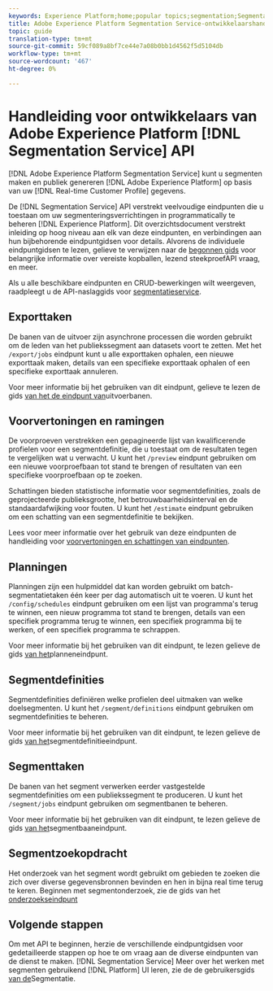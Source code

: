```yaml
---
keywords: Experience Platform;home;popular topics;segmentation;Segmentation;Segmentation Service;API;api;
title: Adobe Experience Platform Segmentation Service-ontwikkelaarshandleiding
topic: guide
translation-type: tm+mt
source-git-commit: 59cf089a8bf7ce44e7a08b0bb1d4562f5d5104db
workflow-type: tm+mt
source-wordcount: '467'
ht-degree: 0%

---
```



# Handleiding voor ontwikkelaars van Adobe Experience Platform [!DNL Segmentation Service] API

[!DNL Adobe Experience Platform Segmentation Service] kunt u segmenten maken en publiek genereren [!DNL Adobe Experience Platform] op basis van uw [!DNL Real-time Customer Profile] gegevens.

De [!DNL Segmentation Service] API verstrekt veelvoudige eindpunten die u toestaan om uw segmenteringsverrichtingen in programmatically te beheren [!DNL Experience Platform]. Dit overzichtsdocument verstrekt inleiding op hoog niveau aan elk van deze eindpunten, en verbindingen aan hun bijbehorende eindpuntgidsen voor details. Alvorens de individuele eindpuntgidsen te lezen, gelieve te verwijzen naar de [begonnen gids](./getting-started.md) voor belangrijke informatie over vereiste kopballen, lezend steekproefAPI vraag, en meer.

Als u alle beschikbare eindpunten en CRUD-bewerkingen wilt weergeven, raadpleegt u de API-naslaggids voor [segmentatieservice](https://www.adobe.io/apis/experienceplatform/home/api-reference.html#!acpdr/swagger-specs/segmentation.yaml).

## Exporttaken

De banen van de uitvoer zijn asynchrone processen die worden gebruikt om de leden van het publiekssegment aan datasets voort te zetten. Met het `/export/jobs` eindpunt kunt u alle exporttaken ophalen, een nieuwe exporttaak maken, details van een specifieke exporttaak ophalen of een specifieke exporttaak annuleren.

Voor meer informatie bij het gebruiken van dit eindpunt, gelieve te lezen de gids [van het de eindpunt van](./export-jobs.md)uitvoerbanen.

## Voorvertoningen en ramingen

De voorproeven verstrekken een gepagineerde lijst van kwalificerende profielen voor een segmentdefinitie, die u toestaat om de resultaten tegen te vergelijken wat u verwacht. U kunt het `/preview` eindpunt gebruiken om een nieuwe voorproefbaan tot stand te brengen of resultaten van een specifieke voorproefbaan op te zoeken.

Schattingen bieden statistische informatie voor segmentdefinities, zoals de geprojecteerde publieksgrootte, het betrouwbaarheidsinterval en de standaardafwijking voor fouten. U kunt het `/estimate` eindpunt gebruiken om een schatting van een segmentdefinitie te bekijken.

Lees voor meer informatie over het gebruik van deze eindpunten de handleiding voor [voorvertoningen en schattingen van eindpunten](./previews-and-estimates.md).

## Planningen

Planningen zijn een hulpmiddel dat kan worden gebruikt om batch-segmentatietaken één keer per dag automatisch uit te voeren. U kunt het `/config/schedules` eindpunt gebruiken om een lijst van programma&#39;s terug te winnen, een nieuw programma tot stand te brengen, details van een specifiek programma terug te winnen, een specifiek programma bij te werken, of een specifiek programma te schrappen.

Voor meer informatie bij het gebruiken van dit eindpunt, te lezen gelieve de gids [van het](./schedules.md)planneneindpunt.

## Segmentdefinities

Segmentdefinities definiëren welke profielen deel uitmaken van welke doelsegmenten. U kunt het `/segment/definitions` eindpunt gebruiken om segmentdefinities te beheren.

Voor meer informatie bij het gebruiken van dit eindpunt, te lezen gelieve de gids [van het](./segment-definitions.md)segmentdefinitieeindpunt.

## Segmenttaken

De banen van het segment verwerken eerder vastgestelde segmentdefinities om een publiekssegment te produceren. U kunt het `/segment/jobs` eindpunt gebruiken om segmentbanen te beheren.

Voor meer informatie bij het gebruiken van dit eindpunt, te lezen gelieve de gids [van het](./segment-jobs.md)segmentbaaneindpunt.

## Segmentzoekopdracht

Het onderzoek van het segment wordt gebruikt om gebieden te zoeken die zich over diverse gegevensbronnen bevinden en hen in bijna real time terug te keren. Beginnen met segmentonderzoek, zie de gids van het [onderzoekseindpunt](segment-search.md)

## Volgende stappen

Om met API te beginnen, herzie de verschillende eindpuntgidsen voor gedetailleerde stappen op hoe te om vraag aan de diverse eindpunten van de dienst te maken. [!DNL Segmentation Service] Meer over het werken met segmenten gebruikend [!DNL Platform] UI leren, zie de de gebruikersgids [van de](../ui/overview.md)Segmentatie.